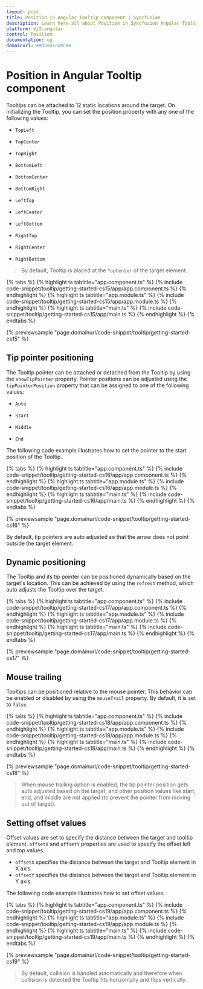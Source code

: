 ```yaml
---
layout: post
title: Position in Angular Tooltip component | Syncfusion
description: Learn here all about Position in Syncfusion Angular Tooltip component of Syncfusion Essential JS 2 and more.
platform: ej2-angular
control: Position 
documentation: ug
domainurl: ##DomainURL##
---
```


# Position in Angular Tooltip component

Tooltips can be attached to 12 static locations around the target.
On initializing the Tooltip, you can set the position property with any one of the following values:

* `TopLeft`

* `TopCenter`

* `TopRight`

* `BottomLeft`

* `BottomCenter`

* `BottomRight`

* `LeftTop`

* `LeftCenter`

* `LeftBottom`

* `RightTop`

* `RightCenter`

* `RightBottom`

> By default, Tooltip is placed at the `TopCenter` of the target element.

{% tabs %}
{% highlight ts tabtitle="app.component.ts" %}
{% include code-snippet/tooltip/getting-started-cs15/app/app.component.ts %}
{% endhighlight %}
{% highlight ts tabtitle="app.module.ts" %}
{% include code-snippet/tooltip/getting-started-cs15/app/app.module.ts %}
{% endhighlight %}
{% highlight ts tabtitle="main.ts" %}
{% include code-snippet/tooltip/getting-started-cs15/app/main.ts %}
{% endhighlight %}
{% endtabs %}
  
{% previewsample "page.domainurl/code-snippet/tooltip/getting-started-cs15" %}

## Tip pointer positioning

The Tooltip pointer can be attached or detached from the Tooltip by using the `showTipPointer` property.
Pointer positions can be adjusted using the `tipPointerPosition` property that can be assigned to one of the following values:

* `Auto`

* `Start`

* `Middle`

* `End`

The following code example illustrates how to set the pointer to the start position of the Tooltip.

{% tabs %}
{% highlight ts tabtitle="app.component.ts" %}
{% include code-snippet/tooltip/getting-started-cs16/app/app.component.ts %}
{% endhighlight %}
{% highlight ts tabtitle="app.module.ts" %}
{% include code-snippet/tooltip/getting-started-cs16/app/app.module.ts %}
{% endhighlight %}
{% highlight ts tabtitle="main.ts" %}
{% include code-snippet/tooltip/getting-started-cs16/app/main.ts %}
{% endhighlight %}
{% endtabs %}
  
{% previewsample "page.domainurl/code-snippet/tooltip/getting-started-cs16" %}

By default, tip pointers are auto adjusted so that the arrow does not point outside the target element.

## Dynamic positioning

The Tooltip and its tip pointer can be positioned dynamically based on the target's location. This can be achieved by using the `refresh`
 method, which auto adjusts the Tooltip over the target.

{% tabs %}
{% highlight ts tabtitle="app.component.ts" %}
{% include code-snippet/tooltip/getting-started-cs17/app/app.component.ts %}
{% endhighlight %}
{% highlight ts tabtitle="app.module.ts" %}
{% include code-snippet/tooltip/getting-started-cs17/app/app.module.ts %}
{% endhighlight %}
{% highlight ts tabtitle="main.ts" %}
{% include code-snippet/tooltip/getting-started-cs17/app/main.ts %}
{% endhighlight %}
{% endtabs %}
  
{% previewsample "page.domainurl/code-snippet/tooltip/getting-started-cs17" %}

## Mouse trailing

Tooltips can be positioned relative to the mouse pointer. This behavior can be enabled or disabled by using the `mouseTrail` property.
 By default, it is set to `false`.

{% tabs %}
{% highlight ts tabtitle="app.component.ts" %}
{% include code-snippet/tooltip/getting-started-cs18/app/app.component.ts %}
{% endhighlight %}
{% highlight ts tabtitle="app.module.ts" %}
{% include code-snippet/tooltip/getting-started-cs18/app/app.module.ts %}
{% endhighlight %}
{% highlight ts tabtitle="main.ts" %}
{% include code-snippet/tooltip/getting-started-cs18/app/main.ts %}
{% endhighlight %}
{% endtabs %}
  
{% previewsample "page.domainurl/code-snippet/tooltip/getting-started-cs18" %}

> When mouse trailing option is enabled, the tip pointer position gets auto adjusted based on the target, and
> other position values like start, end, and middle are not applied (to prevent the pointer from moving out of target).

## Setting offset values

Offset values are set to specify the distance between the target and tooltip element.
`offsetX` and `offsetY` properties are used to specify the offset left and top values.

* `offsetX` specifies the distance between the target and Tooltip element in X axis.
* `offsetY` specifies the distance between the target and Tooltip element in Y axis.

The following code example illustrates how to set offset values.

{% tabs %}
{% highlight ts tabtitle="app.component.ts" %}
{% include code-snippet/tooltip/getting-started-cs19/app/app.component.ts %}
{% endhighlight %}
{% highlight ts tabtitle="app.module.ts" %}
{% include code-snippet/tooltip/getting-started-cs19/app/app.module.ts %}
{% endhighlight %}
{% highlight ts tabtitle="main.ts" %}
{% include code-snippet/tooltip/getting-started-cs19/app/main.ts %}
{% endhighlight %}
{% endtabs %}
  
{% previewsample "page.domainurl/code-snippet/tooltip/getting-started-cs19" %}

> By default, collision is handled automatically and therefore when collision is detected the Tooltip fits horizontally and flips vertically.
